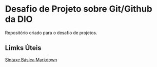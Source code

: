 # Desafio de Projeto sobre Git/Github da DIO
Repositório criado para o desafio de projetos.

## Limks Úteis
[Sintaxe Básica Markdown](https://www.markdownguide.org/basic-syntax)
